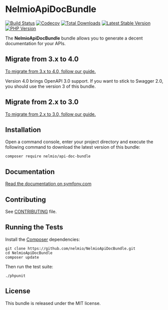 NelmioApiDocBundle
==================

[![Build Status](https://img.shields.io/github/actions/workflow/status/nelmio/NelmioApiDocBundle/continuous-integration.yml?branch=master&style=flat-square)](https://github.com/nelmio/NelmioApiDocBundle/actions?query=workflow:CI)
[![Codecov](https://img.shields.io/codecov/c/github/nelmio/NelmioApiDocBundle?branch=master&style=flat-square)](https://app.codecov.io/gh/nelmio/NelmioApiDocBundle)
[![Total Downloads](https://img.shields.io/packagist/dt/nelmio/api-doc-bundle?style=flat-square)](https://packagist.org/packages/nelmio/api-doc-bundle)
[![Latest Stable Version](https://img.shields.io/packagist/v/nelmio/api-doc-bundle?label=stable&style=flat-square)](https://packagist.org/packages/nelmio/api-doc-bundle)
[![PHP Version](https://img.shields.io/packagist/dependency-v/nelmio/api-doc-bundle/PHP?style=flat-square)](https://packagist.org/packages/nelmio/api-doc-bundle)

The **NelmioApiDocBundle** bundle allows you to generate a decent documentation
for your APIs.

## Migrate from 3.x to 4.0

[To migrate from 3.x to 4.0, follow our guide.](https://github.com/nelmio/NelmioApiDocBundle/blob/master/UPGRADE-4.0.md)

Version 4.0 brings OpenAPI 3.0 support. If you want to stick to Swagger 2.0, you should use the version 3 of this bundle.

## Migrate from 2.x to 3.0

[To migrate from 2.x to 3.0, follow our guide.](https://github.com/nelmio/NelmioApiDocBundle/blob/master/UPGRADE-3.0.md)

## Installation

Open a command console, enter your project directory and execute the following command to download the latest version of this bundle:

```
composer require nelmio/api-doc-bundle
```

## Documentation

[Read the documentation on symfony.com](https://symfony.com/doc/current/bundles/NelmioApiDocBundle/index.html)

## Contributing

See
[CONTRIBUTING](https://github.com/nelmio/NelmioApiDocBundle/blob/master/CONTRIBUTING.md)
file.

## Running the Tests

Install the [Composer](http://getcomposer.org/) dependencies:

    git clone https://github.com/nelmio/NelmioApiDocBundle.git
    cd NelmioApiDocBundle
    composer update

Then run the test suite:

    ./phpunit

## License

This bundle is released under the MIT license.
